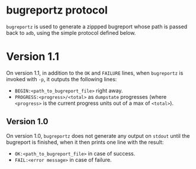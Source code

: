 # bugreportz protocol

`bugreportz` is used to generate a zippped bugreport whose path is passed back to `adb`, using
the simple protocol defined below.

# Version 1.1
On version 1.1, in addition to the `OK` and `FAILURE` lines, when `bugreportz` is invoked with
`-p`, it outputs the following lines:

- `BEGIN:<path_to_bugreport_file>` right away.
- `PROGRESS:<progress>/<total>` as `dumpstate` progresses (where `<progress>` is the current
progress units out of a max of `<total>`).

## Version 1.0
On version 1.0, `bugreportz` does not generate any output on `stdout` until the bugreport is
finished, when it then prints one line with the result:

- `OK:<path_to_bugreport_file>` in case of success.
- `FAIL:<error message>` in case of failure.
